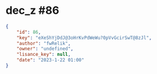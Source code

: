 
# dec_z #86
                
```JSON
{
    "id": 86,
    "key": "eXeShYjDdJ@3oHrKvPdWeWu?0pVvGcirSwT@8zJl",
    "author": "fwRelik",
    "owner": "undefined",
    "lisance_key": null,
    "date": "2023-1-22 01:00"
}
```
    